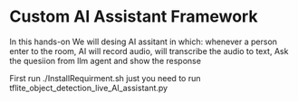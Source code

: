 # Custom AI Assistant Framework

In this hands-on We will desing AI assitant in which:
whenever a person enter to the room,
AI will record audio,
will transcribe the audio to text,
Ask the quesiion from llm agent and show the response


First run ./InstallRequirment.sh
just you need to run tflite_object_detection_live_AI_assistant.py


